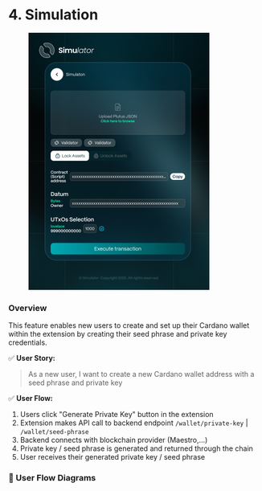 # 4. Simulation

<figure><img src="../.gitbook/assets/Simulation.png" alt="" width="360"><figcaption></figcaption></figure>

### Overview

This feature enables new users to create and set up their Cardano wallet within the extension by creating their seed phrase and private key credentials.

✅ **User Story:**

> As a new user, I want to create a new Cardano wallet address with a seed phrase and private key

✅ **User Flow:**

1. Users click "Generate Private Key" button in the extension
2. Extension makes API call to backend endpoint `/wallet/private-key` | `/wallet/seed-phrase`
3. Backend connects with blockchain provider (Maestro,...)
4. Private key / seed phrase is generated and returned through the chain
5. User receives their generated private key / seed phrase

### 🔄 User Flow Diagrams
